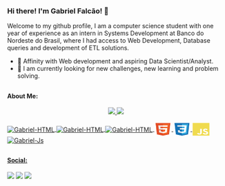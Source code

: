 ### Hi there! I'm Gabriel Falcão! 👋

Welcome to my github profile, I am a computer science student with one year of experience as an intern in Systems Development at Banco do Nordeste do Brasil, where I had access to Web Development, Database queries and development of ETL solutions.

- 🌱 Affinity with Web development and aspiring Data Scientist/Analyst.
- 🔭 I am currently looking for new challenges, new learning and problem solving.

 ##
 
<div> 
  <h4>About Me:</h4> 
</div>

<div align="center">
  <a href="https://github.com/Gabrielhfalcao">
  <img height="180em" src="https://github-readme-stats.vercel.app/api?username=Gabrielhfalcao&show_icons=true&theme=dracula&include_all_commits=true&count_private=true"/>
  <img height="180em" src="https://github-readme-stats.vercel.app/api/top-langs/?username=Gabrielhfalcao&layout=compact&langs_count=7&theme=dracula"/>
</div>
<div style="display: inline_block"><br>
 <img align="center" alt="Gabriel-HTML" height="30" width="40" src="https://upload.wikimedia.org/wikipedia/commons/c/c3/Python-logo-notext.svg">
 <img align="center" alt="Gabriel-HTML" height="30" width="40" src="https://www.svgrepo.com/show/473611/flask.svg">
  <img align="center" alt="Gabriel-HTML" height="30" width="40" src="https://upload.wikimedia.org/wikipedia/commons/7/73/Microsoft_Excel_2013-2019_logo.svg">
  <img align="center" alt="Gabriel-HTML" height="30" width="40" src="https://raw.githubusercontent.com/devicons/devicon/master/icons/html5/html5-original.svg">
  <img align="center" alt="Gabriel-CSS" height="30" width="40" src="https://raw.githubusercontent.com/devicons/devicon/master/icons/css3/css3-original.svg">
  <img align="center" alt="Gabriel-Js" height="30" width="40" src="https://raw.githubusercontent.com/devicons/devicon/master/icons/javascript/javascript-plain.svg">
  <img align="center" alt="Gabriel-Js" height="30" width="120" src="https://img.shields.io/badge/Bootstrap-563D7C?style=for-the-badge&logo=bootstrap&logoColor=white">
</div>
  
  ##

<div> 
  <h4>Social:</h4> 
</div>
 
<div>
    <a href="http://www.linkedin.com/in/gabriel-h-falcao" target="_blank"><img src="https://img.shields.io/badge/-LinkedIn-%230077B5?style=for-the-badge&logo=linkedin&logoColor=white" target="_blank"></a> 
  <a href = "mailto:gabrielfalchonorato18@gmail.com"><img src="https://img.shields.io/badge/-Gmail-%23333?style=for-the-badge&logo=gmail&logoColor=white" target="_blank"></a>
  <a href="https://www.instagram.com/gabrielhonoratofalcao/" target="_blank"><img src="https://img.shields.io/badge/-Instagram-%23E4405F?style=for-the-badge&logo=instagram&logoColor=white" target="_blank"></a>
</div>
